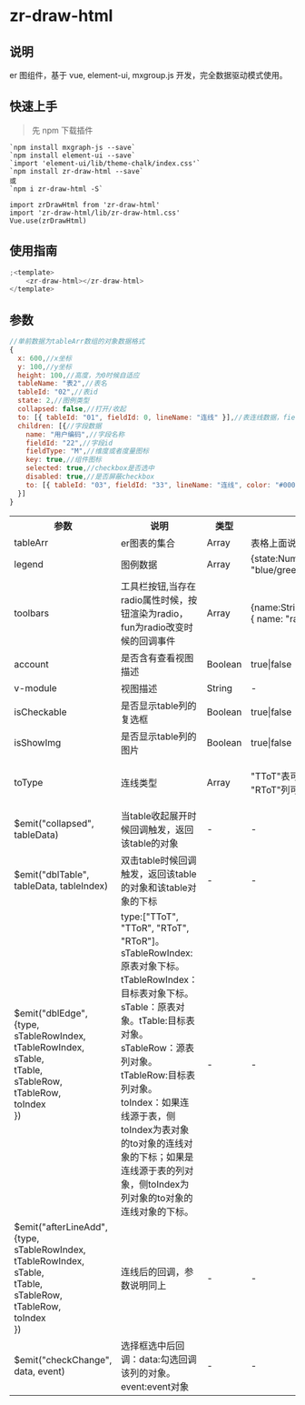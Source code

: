 # zr-draw-html

## 说明

er 图组件，基于 vue, element-ui, mxgroup.js 开发，完全数据驱动模式使用。

## 快速上手

> 先 npm 下载插件

```
`npm install mxgraph-js --save`
`npm install element-ui --save`
`import 'element-ui/lib/theme-chalk/index.css'`
`npm install zr-draw-html --save`
或
`npm i zr-draw-html -S`

import zrDrawHtml from 'zr-draw-html'
import 'zr-draw-html/lib/zr-draw-html.css'
Vue.use(zrDrawHtml)
```

## 使用指南

```js
;<template>
	<zr-draw-html></zr-draw-html>
</template>
```

## 参数

```js
//单前数据为tableArr数组的对象数据格式
{
  x: 600,//x坐标
  y: 100,//y坐标
  height: 100,//高度，为0时候自适应
  tableName: "表2",//表名
  tableId: "02",//表id
  state: 2,//图例类型
  collapsed: false,//打开/收起
  to: [{ tableId: "01", fieldId: 0, lineName: "连线" }],//表连线数据，fieldId为0则连表，否则链接是字段
  children: [{//字段数据
    name: "用户编码",//字段名称
    fieldId: "22",//字段id
    fieldType: "M",//维度或者度量图标
    key: true,//组件图标
    selected: true,//checkbox是否选中
    disabled: true,//是否屏蔽checkbox
    to: [{ tableId: "03", fieldId: "33", lineName: "连线", color: "#000" }]//连线数据
  }]
}
```

<table>
  <tr>
    <th>参数</th>
    <th>说明</th>
    <th>类型</th>
    <th>可选值</th>
    <th>默认值</th>
  </tr>
  <tr>
    <td>tableArr</td>
    <td>er图表的集合</td>
    <td>Array</td>
    <td>表格上面说明</td>
    <td>[]</td>
  </tr>
  <tr>
    <td>legend</td>
    <td>图例数据</td>
    <td>Array</td>
    <td>{state:Number ,name: String, color: "blue/green/yellow"}</td>
    <td>[]</td>
  </tr>
  <tr>
    <td>toolbars</td>
    <td>工具栏按钮,当存在radio属性时候，按钮渲染为radio，fun为radio改变时候的回调事件</td>
    <td>Array</td>
    <td>{name:String,icon:String,fun:Function,radio:{ name: "radioxx", checked: true }}</td>
    <td>[]</td>
  </tr>
  <tr>
    <td>account</td>
    <td>是否含有查看视图描述</td>
    <td>Boolean</td>
    <td>true|false</td>
    <td>false</td>
  </tr>
  <tr>
    <td>v-module</td>
    <td>视图描述</td>
    <td>String</td>
    <td>-</td>
    <td>-</td>
  </tr>
  <tr>
    <td>isCheckable</td>
    <td>是否显示table列的复选框</td>
    <td>Boolean</td>
    <td>true|false</td>
    <td>false</td>
  </tr>
  <tr>
    <td>isShowImg</td>
    <td>是否显示table列的图片</td>
    <td>Boolean</td>
    <td>true|false</td>
    <td>false</td>
  </tr>
  <tr>
    <td>toType</td>
    <td>连线类型</td>
    <td>Array</td>
    <td>"TToT"表可以连接表, "TToR"表可以连接列, "RToT"列可以连接表, "RToR"列可以连接列。</td>
    <td>["TToT", "TToR", "RToT", "RToR"]</td>
  </tr>
  <tr>
    <td>$emit("collapsed", tableData)</td>
    <td>当table收起展开时候回调触发，返回该table的对象</td>
    <td>-</td>
    <td>-</td>
    <td></td>
  </tr>
  <tr>
    <td>$emit("dblTable", tableData, tableIndex)</td>
    <td>双击table时候回调触发，返回该table的对象和该table对象的下标</td>
    <td>-</td>
    <td>-</td>
    <td></td>
  </tr>
  <tr>
    <td>$emit("dblEdge", <br/>
    {type,<br/>
    sTableRowIndex,<br/>
    tTableRowIndex,<br/>
    sTable,<br/>
    tTable,<br/>
    sTableRow,<br/>
    tTableRow,<br/>
    toIndex<br/>
    })</td>
    <td>
      type:["TToT", "TToR", "RToT", "RToR"]。<br/>
      sTableRowIndex:原表对象下标。<br/>
      tTableRowIndex：目标表对象下标。<br/>
      sTable：原表对象。tTable:目标表对象。<br/>
      sTableRow：源表列对象。<br/>
      tTableRow:目标表列对象。<br/>
      toIndex：如果连线源于表，侧toIndex为表对象的to对象的连线对象的下标；如果是连线源于表的列对象，侧toIndex为列对象的to对象的连线对象的下标。
    </td>
    <td>-</td>
    <td>-</td>
    <td></td>
  </tr>
  <tr>
    <td>$emit("afterLineAdd", <br/>
    {type,<br/>
    sTableRowIndex,<br/>
    tTableRowIndex,<br/>
    sTable,<br/>
    tTable,<br/>
    sTableRow,<br/>
    tTableRow,<br/>
    toIndex<br/>
    })</td>
    <td>连线后的回调，参数说明同上</td>
    <td>-</td>
    <td>-</td>
    <td></td>
  </tr>
  <tr>
    <td>$emit("checkChange", data, event)</td>
    <td>选择框选中后回调：data:勾选回调该列的对象。event:event对象</td>
    <td>-</td>
    <td>-</td>
    <td></td>
  </tr>
</table>
